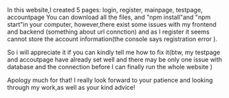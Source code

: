 In this website,I created 5 pages:
login, register, mainpage, testpage, accountpage
You can download all the files, and "npm install"and "npm start"in your computer,
however,there exist some issues with my frontend and backend (something
about url connction) and as I register it seems cannot store the account
information(the console says registration error ).

So i will appreciate it if you can kindly tell me how to fix it(btw, my testpage and accoutpage have already set well and there may be only one issue with database and the connection before I can finally run the whole website )

Apology much for that! I really look forward to your patience and looking through my work,as well as your kind advice!
